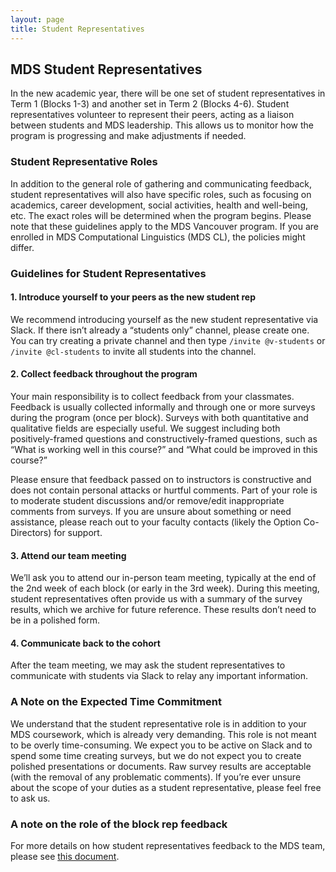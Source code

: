 ```yaml
---
layout: page
title: Student Representatives
---
```


## MDS Student Representatives

In the new academic year, there will be one set of student representatives in Term 1 (Blocks 1-3) and another set in Term 2 (Blocks 4-6). Student representatives volunteer to represent their peers, acting as a liaison between students and MDS leadership. This allows us to monitor how the program is progressing and make adjustments if needed.

### Student Representative Roles

In addition to the general role of gathering and communicating feedback, student representatives will also have specific roles, such as focusing on academics, career development, social activities, health and well-being, etc. The exact roles will be determined when the program begins. Please note that these guidelines apply to the MDS Vancouver program. If you are enrolled in MDS Computational Linguistics (MDS CL), the policies might differ.

### Guidelines for Student Representatives

#### 1. Introduce yourself to your peers as the new student rep

We recommend introducing yourself as the new student representative via Slack. If there isn’t already a “students only” channel, please create one. You can try creating a private channel and then type `/invite @v-students` or `/invite @cl-students` to invite all students into the channel.

#### 2. Collect feedback throughout the program

Your main responsibility is to collect feedback from your classmates. Feedback is usually collected informally and through one or more surveys during the program (once per block). Surveys with both quantitative and qualitative fields are especially useful. We suggest including both positively-framed questions and constructively-framed questions, such as “What is working well in this course?” and “What could be improved in this course?”

Please ensure that feedback passed on to instructors is constructive and does not contain personal attacks or hurtful comments. Part of your role is to moderate student discussions and/or remove/edit inappropriate comments from surveys. If you are unsure about something or need assistance, please reach out to your faculty contacts (likely the Option Co-Directors) for support.

#### 3. Attend our team meeting

We’ll ask you to attend our in-person team meeting, typically at the end of the 2nd week of each block (or early in the 3rd week). During this meeting, student representatives often provide us with a summary of the survey results, which we archive for future reference. These results don’t need to be in a polished form.

#### 4. Communicate back to the cohort

After the team meeting, we may ask the student representatives to communicate with students via Slack to relay any important information.

### A Note on the Expected Time Commitment

We understand that the student representative role is in addition to your MDS coursework, which is already very demanding. This role is not meant to be overly time-consuming. We expect you to be active on Slack and to spend some time creating surveys, but we do not expect you to create polished presentations or documents. Raw survey results are acceptable (with the removal of any problematic comments). If you’re ever unsure about the scope of your duties as a student representative, please feel free to ask us.

### A note on the role of the block rep feedback

For more details on how student representatives feedback to the MDS team, please see [this document](/resources_pages/student_feedback).
